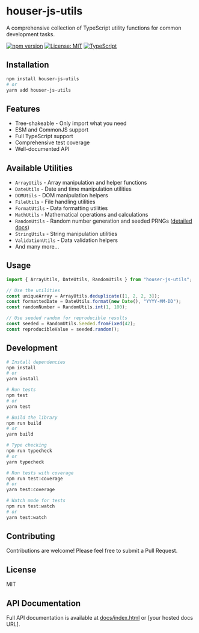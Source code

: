 # houser-js-utils

A comprehensive collection of TypeScript utility functions for common development tasks.

[![npm version](https://badge.fury.io/js/houser-js-utils.svg)](https://badge.fury.io/js/houser-js-utils)
[![License: MIT](https://img.shields.io/badge/License-MIT-yellow.svg)](https://opensource.org/licenses/MIT)
[![TypeScript](https://img.shields.io/badge/%3C%2F%3E-TypeScript-%230074c1.svg)](http://www.typescriptlang.org/)

## Installation

```bash
npm install houser-js-utils
# or
yarn add houser-js-utils
```

## Features

- Tree-shakeable - Only import what you need
- ESM and CommonJS support
- Full TypeScript support
- Comprehensive test coverage
- Well-documented API

## Available Utilities

- `ArrayUtils` - Array manipulation and helper functions
- `DateUtils` - Date and time manipulation utilities
- `DOMUtils` - DOM manipulation helpers
- `FileUtils` - File handling utilities
- `FormatUtils` - Data formatting utilities
- `MathUtils` - Mathematical operations and calculations
- `RandomUtils` - Random number generation and seeded PRNGs ([detailed docs](RandomUtils_README.md))
- `StringUtils` - String manipulation utilities
- `ValidationUtils` - Data validation helpers
- And many more...

## Usage

```typescript
import { ArrayUtils, DateUtils, RandomUtils } from "houser-js-utils";

// Use the utilities
const uniqueArray = ArrayUtils.deduplicate([1, 2, 2, 3]);
const formattedDate = DateUtils.format(new Date(), "YYYY-MM-DD");
const randomNumber = RandomUtils.int(1, 100);

// Use seeded random for reproducible results
const seeded = RandomUtils.Seeded.fromFixed(42);
const reproducibleValue = seeded.random();
```

## Development

```bash
# Install dependencies
npm install
# or
yarn install

# Run tests
npm test
# or
yarn test

# Build the library
npm run build
# or
yarn build

# Type checking
npm run typecheck
# or
yarn typecheck

# Run tests with coverage
npm run test:coverage
# or
yarn test:coverage

# Watch mode for tests
npm run test:watch
# or
yarn test:watch
```

## Contributing

Contributions are welcome! Please feel free to submit a Pull Request.

## License

MIT

## API Documentation

Full API documentation is available at [docs/index.html](docs/index.html) or [your hosted docs URL].
